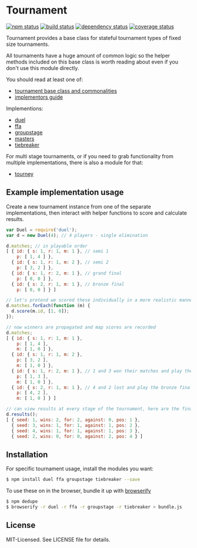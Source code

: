 # Tournament
[![npm status](http://img.shields.io/npm/v/tournament.svg)](https://www.npmjs.org/package/tournament)
[![build status](https://secure.travis-ci.org/clux/tournament.svg)](http://travis-ci.org/clux/tournament)
[![dependency status](https://david-dm.org/clux/tournament.svg)](https://david-dm.org/clux/tournament)
[![coverage status](http://img.shields.io/coveralls/clux/tournament.svg)](https://coveralls.io/r/clux/tournament)

Tournament provides a base class for stateful tournament types of fixed size tournaments.

All tournaments have a huge amount of common logic so the helper methods included on this base class is worth reading about even if you don't use this module directly.

You should read at least one of:

- [tournament base class and commonalities](./doc/base.md)
- [implementors guide](./doc/implementors.md)

Implementions:

- [duel](https://github.com/clux/duel)
- [ffa](https://github.com/clux/ffa)
- [groupstage](https://github.com/clux/groupstage)
- [masters](https://github.com/clux/masters)
- [tiebreaker](https://github.com/clux/tiebreaker)

For multi stage tournaments, or if you need to grab functionality from multiple implementations, there is also a module for that:

- [tourney](https://github.com/clux/tourney)

## Example implementation usage
Create a new tournament instance from one of the separate implementations, then interact with helper functions to score and calculate results.

```js
var Duel = require('duel');
var d = new Duel(4); // 4 players - single elimination

d.matches; // in playable order
[ { id: { s: 1, r: 1, m: 1 }, // semi 1
    p: [ 1, 4 ] },
  { id: { s: 1, r: 1, m: 2 }, // semi 2
    p: [ 3, 2 ] },
  { id: { s: 1, r: 2, m: 1 }, // grand final
    p: [ 0, 0 ] },
  { id: { s: 2, r: 1, m: 1 }, // bronze final
    p: [ 0, 0 ] } ]

// let's pretend we scored these individually in a more realistic manner
d.matches.forEach(function (m) {
  d.score(m.id, [1, 0]);
});

// now winners are propagated and map scores are recorded
d.matches;
[ { id: { s: 1, r: 1, m: 1 },
    p: [ 1, 4 ],
    m: [ 1, 0 ] },
  { id: { s: 1, r: 1, m: 2 },
    p: [ 3, 2 ],
    m: [ 1, 0 ] },
  { id: { s: 1, r: 2, m: 1 }, // 1 and 3 won their matches and play the final
    p: [ 1, 3 ],
    m: [ 1, 0 ] },
  { id: { s: 2, r: 1, m: 1 }, // 4 and 2 lost and play the bronze final
    p: [ 4, 2 ],
    m: [ 1, 0 ] } ]

// can view results at every stage of the tournament, here are the final ones
d.results();
[ { seed: 1, wins: 2, for: 2, against: 0, pos: 1 },
  { seed: 3, wins: 1, for: 1, against: 1, pos: 2 },
  { seed: 4, wins: 1, for: 1, against: 1, pos: 3 },
  { seed: 2, wins: 0, for: 0, against: 2, pos: 4 } ]
```

## Installation
For specific tournament usage, install the modules you want:

```bash
$ npm install duel ffa groupstage tiebreaker --save
```

To use these on in the browser, bundle it up with [browserify](https://npmjs.org/package/browserify)

```bash
$ npm dedupe
$ browserify -r duel -r ffa -r groupstage -r tiebreaker > bundle.js
```

## License
MIT-Licensed. See LICENSE file for details.
